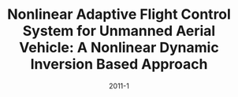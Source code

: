 ---
title: "Nonlinear Adaptive Flight Control System for Unmanned Aerial Vehicle: A Nonlinear Dynamic Inversion Based Approach"
collection: publications
permalink: /publication/2011-1
date: 2011-1
venue: 'Lambert Publishing'
citation: 'Khan, Sohail; '
---